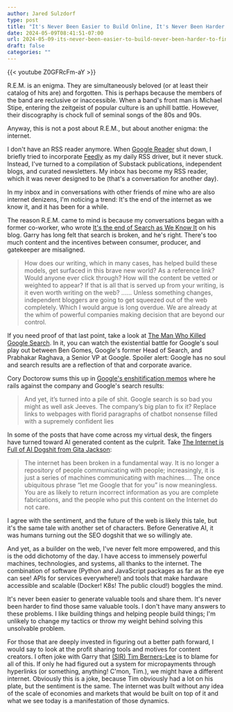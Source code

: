 ```yaml
---
author: Jared Sulzdorf
type: post
title: "It's Never Been Easier to Build Online, It's Never Been Harder to Find It"
date: 2024-05-09T08:41:51-07:00
url: 2024-05-09-its-never-been-easier-to-build-never-been-harder-to-find
draft: false
categories: ""
---
```


{{< youtube Z0GFRcFm-aY >}}

R.E.M. is an enigma. They are simultaneously beloved (or at least their catalog of hits are) and forgotten. This is perhaps because the members of the band are reclusive or inaccessible. When a band's front man is Michael Stipe, entering the zeitgeist of popular culture is an uphill battle. However, their discography is chock full of seminal songs of the 80s and 90s. 

Anyway, this is not a post about R.E.M., but about another enigma: the internet.
<!--more-->
I don't have an RSS reader anymore. When [Google Reader](https://en.wikipedia.org/wiki/Google_Reader) shut down, I briefly tried to incorporate [Feedly](https://feedly.com/) as my daily RSS driver, but it never stuck. Instead, I've turned to a compilation of Substack publications, independent blogs, and curated newsletters. My inbox has become my RSS reader, which it was never designed to be (that's a conversation for another day). 

In my inbox and in conversations with other friends of mine who are also internet denizens, I'm noticing a trend: It's the end of the internet as we know it, and it has been for a while. 

The reason R.E.M. came to mind is because my conversations began with a former co-worker, who wrote [It's the end of Search as We Know It](https://www.crazythirdoption.com/its-the-end-of-the-search-as-we-know-it/) on his blog. Garry has long felt that search is broken, and he's right. There's too much content and the incentives between consumer, producer, and gatekeeper are misaligned. 

> How does our writing, which in many cases, has helped build these models, get surfaced in this brave new world? As a reference link? Would anyone ever click through? How will the content be vetted or weighted to appear? If that is all that is served up from your writing, is it even worth writing on the web? ...... Unless something changes, independent bloggers are going to get squeezed out of the web completely. Which I would argue is long overdue. We are already at the whim of powerful companies making decision that are beyond our control. 

If you need proof of that last point, take a look at [The Man Who Killed Google Search](https://www.wheresyoured.at/the-men-who-killed-google/). In it, you can watch the existential battle for Google's soul play out between Ben Gomes, Google's former Head of Search, and Prabhakar Raghava, a Senior VP at Google. Spoiler alert: Google has no soul and search results are a reflection of that and corporate avarice. 

Cory Doctorow sums this up in [Google's enshitification memos](https://doctorow.medium.com/googles-enshittification-memos-2d6d57306072) where he rails against the company and Google's search results: 

> And yet, it’s turned into a pile of shit. Google search is so bad you might as well ask Jeeves. The company’s big plan to fix it? Replace links to webpages with florid paragraphs of chatbot nonsense filled with a supremely confident lies

In some of the posts that have come across my virtual desk, the fingers have turned toward AI generated content as the culprit. Take [The Internet is Full of AI Dogshit from Gita Jackson](https://aftermath.site/the-internet-is-full-of-ai-dogshit): 

> The internet has been broken in a fundamental way. It is no longer a repository of people communicating with people; increasingly, it is just a series of machines communicating with machines.... The once ubiquitous phrase “let me Google that for you” is now meaningless. You are as likely to return incorrect information as you are complete fabrications, and the people who put this content on the Internet do not care.

I agree with the sentiment, and the future of the web is likely this tale, but it's the same tale with another set of characters. Before Generative AI, it was humans turning out the SEO dogshit that we so willingly ate. 

And yet, as a builder on the web, I've never felt more empowered, and this is the odd dichotomy of the day. I have access to immensely powerful machines, technologies, and systems, all thanks to the internet. The combination of software (Python and JavaScript packages as far as the eye can see! APIs for services everywhere!) and tools that make hardware accessible and scalable (Docker! K8s! The public cloud!) boggles the mind. 

It's never been easier to generate valuable tools and share them. It's never been harder to find those same valuable tools. I don't have many answers to these problems. I like building things and helping people build things; I'm unlikely to change my tactics or throw my weight behind solving this unsolvable problem. 

For those that are deeply invested in figuring out a better path forward, I would say to look at the profit sharing tools and motives for content creators. I often joke with Garry that [(SIR) Tim Berners-Lee](https://en.wikipedia.org/wiki/Tim_Berners-Lee) is to blame for all of this. If only he had figured out a system for micropayments through hyperlinks (or something, anything! C'mon, Tim.), we might have a different internet. Obviously this is a joke, because Tim obviously had a lot on his plate, but the sentiment is the same. The internet was built without any idea of the scale of economies and markets that would be built on top of it and what we see today is a manifestation of those dynamics.
